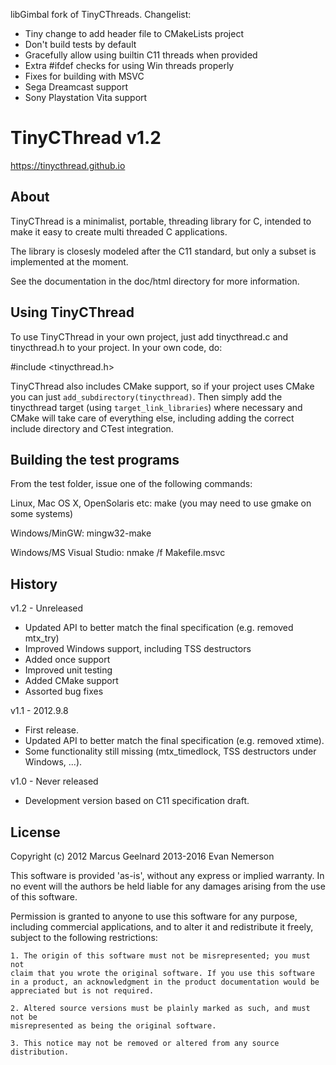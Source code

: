 libGimbal fork of TinyCThreads. Changelist:
- Tiny change to add header file to CMakeLists project
- Don't build tests by default
- Gracefully allow using builtin C11 threads when provided
- Extra #ifdef checks for using Win threads properly
- Fixes for building with MSVC
- Sega Dreamcast support
- Sony Playstation Vita support

TinyCThread v1.2
================

https://tinycthread.github.io


About
-----

TinyCThread is a minimalist, portable, threading library for C, intended to
make it easy to create multi threaded C applications.

The library is closesly modeled after the C11 standard, but only a subset is
implemented at the moment.

See the documentation in the doc/html directory for more information.


Using TinyCThread
-----------------

To use TinyCThread in your own project, just add tinycthread.c and
tinycthread.h to your project. In your own code, do:

#include <tinycthread.h>

TinyCThread also includes CMake support, so if your project uses CMake
you can just `add_subdirectory(tinycthread)`. Then simply add the
tinycthread target (using `target_link_libraries`) where necessary and
CMake will take care of everything else, including adding the correct
include directory and CTest integration.


Building the test programs
--------------------------

From the test folder, issue one of the following commands:

Linux, Mac OS X, OpenSolaris etc:
  make   (you may need to use gmake on some systems)

Windows/MinGW:
  mingw32-make

Windows/MS Visual Studio:
  nmake /f Makefile.msvc


History
-------

v1.2 - Unreleased
  - Updated API to better match the final specification (e.g. removed mtx_try)
  - Improved Windows support, including TSS destructors
  - Added once support
  - Improved unit testing
  - Added CMake support
  - Assorted bug fixes

v1.1 - 2012.9.8
  - First release.
  - Updated API to better match the final specification (e.g. removed xtime).
  - Some functionality still missing (mtx_timedlock, TSS destructors under
    Windows, ...).

v1.0 - Never released
  - Development version based on C11 specification draft.



License
-------

Copyright (c) 2012 Marcus Geelnard
              2013-2016 Evan Nemerson

This software is provided 'as-is', without any express or implied
warranty. In no event will the authors be held liable for any damages
arising from the use of this software.

Permission is granted to anyone to use this software for any purpose,
including commercial applications, and to alter it and redistribute it
freely, subject to the following restrictions:

    1. The origin of this software must not be misrepresented; you must not
    claim that you wrote the original software. If you use this software
    in a product, an acknowledgment in the product documentation would be
    appreciated but is not required.

    2. Altered source versions must be plainly marked as such, and must not be
    misrepresented as being the original software.

    3. This notice may not be removed or altered from any source
    distribution.
